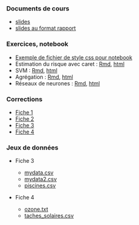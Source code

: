 ### Documents de cours

- [slides](https://lrouviere.github.io/ml_lecture/cours.pdf)
- [slides au format rapport](https://lrouviere.github.io/ml_lecture/cours_article.pdf)

### Exercices, notebook

- [Exemple de fichier de style css pour notebook](https://lrouviere.github.io/ml_lecture/style.css)
- Estimation du risque avec caret : [Rmd](https://lrouviere.github.io/ml_lecture/sujet_est_risque_caret.Rmd), [html](https://lrouviere.github.io/ml_lecture/sujet_est_risque_caret.nb.html)
- SVM : [Rmd](https://lrouviere.github.io/ml_lecture/sujet_svm.Rmd), [html](https://lrouviere.github.io/ml_lecture/sujet_svm.nb.html)
- Agrégation : [Rmd](https://lrouviere.github.io/ml_lecture/agregation.Rmd), [html](https://lrouviere.github.io/ml_lecture/agregation.nb.html)
- Réseaux de neurones : [Rmd](https://lrouviere.github.io/ml_lecture/sujet_reseau_neurones.Rmd), [html](https://lrouviere.github.io/ml_lecture/sujet_reseau_neurones.nb.html)


### Corrections

- [Fiche 1](https://lrouviere.github.io/fiche1.nb.html)
- [Fiche 2](https://lrouviere.github.io/fiche2_cor.html)
- [Fiche 3](https://lrouviere.github.io/fiche3_cor.html)
- [Fiche 4](https://lrouviere.github.io/fiche4_cor.html)


### Jeux de données

- Fiche 3
  - [mydata.csv](https://lrouviere.github.io/mydata.csv)
  - [mydata2.csv](https://lrouviere.github.io/mydata2.csv)
  - [piscines.csv](https://lrouviere.github.io/piscines.csv)
  
- Fiche 4
  - [ozone.txt](https://lrouviere.github.io/ozone.txt)
  - [taches_solaires.csv](https://lrouviere.github.io/taches_solaires.csv)

